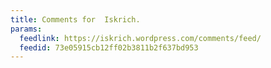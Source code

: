 ```yaml
---
title: Comments for  Iskrich.
params:
  feedlink: https://iskrich.wordpress.com/comments/feed/
  feedid: 73e05915cb12ff02b3811b2f637bd953
---
```

